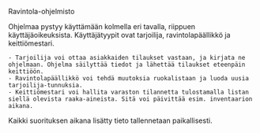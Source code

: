 Ravintola-ohjelmisto

Ohjelmaa pystyy käyttämään kolmella eri tavalla, riippuen käyttäjäoikeuksista. Käyttäjätyypit ovat tarjoilija, ravintolapäällikkö ja keittiömestari.

	- Tarjoilija voi ottaa asiakkaiden tilaukset vastaan, ja kirjata ne ohjelmaan. Ohjelma säilyttää tiedot ja lähettää tilaukset eteenpäin keittiöön.
	- Ravintolapäällikkö voi tehdä muutoksia ruokalistaan ja luoda uusia tarjoilija-tunnuksia. 
	- Keittiömestari voi hallita varaston tilannetta tulostamalla listan siellä olevista raaka-aineista. Sitä voi päivittää esim. inventaarion aikana.

Kaikki suorituksen aikana lisätty tieto tallennetaan paikallisesti. 
